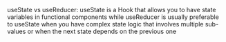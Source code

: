useState vs useReducer: useState is a Hook that allows you to have state variables in functional components while useReducer is usually preferable to useState when you have complex state logic that involves multiple sub-values or when the next state depends on the previous one